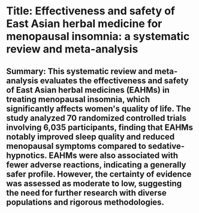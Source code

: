 # Title: Effectiveness and safety of East Asian herbal medicine for menopausal insomnia: a systematic review and meta-analysis

## Summary: This systematic review and meta-analysis evaluates the effectiveness and safety of East Asian herbal medicines (EAHMs) in treating menopausal insomnia, which significantly affects women's quality of life. The study analyzed 70 randomized controlled trials involving 6,035 participants, finding that EAHMs notably improved sleep quality and reduced menopausal symptoms compared to sedative-hypnotics. EAHMs were also associated with fewer adverse reactions, indicating a generally safer profile. However, the certainty of evidence was assessed as moderate to low, suggesting the need for further research with diverse populations and rigorous methodologies.